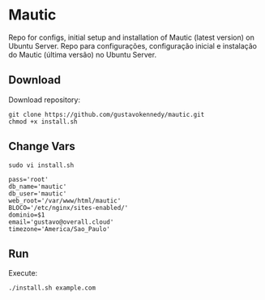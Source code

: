 # Mautic
Repo for configs, initial setup and installation of Mautic (latest version) on Ubuntu Server. 
Repo para configurações, configuração inicial e instalação do Mautic (última versão) no Ubuntu Server.

## Download
Download repository:

```shell
git clone https://github.com/gustavokennedy/mautic.git
chmod +x install.sh
```

## Change Vars

```shell
sudo vi install.sh
```

```shell
pass='root'
db_name='mautic'
db_user='mautic'
web_root='/var/www/html/mautic'
BLOCO='/etc/nginx/sites-enabled/'
dominio=$1
email='gustavo@overall.cloud'
timezone='America/Sao_Paulo'
```



## Run
Execute:

```shell
./install.sh example.com
```
